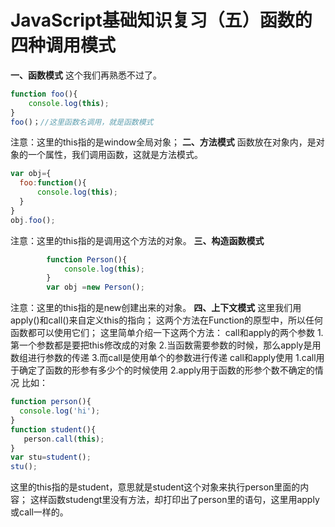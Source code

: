 # JavaScript基础知识复习（五）函数的四种调用模式


**一、函数模式** 
这个我们再熟悉不过了。
```JavaScript
function foo(){
    console.log(this);
}
foo()；//这里函数名调用，就是函数模式
```
注意：这里的this指的是window全局对象；
 **二、方法模式** 
 函数放在对象内，是对象的一个属性，我们调用函数，这就是方法模式。
```javascript
var obj={
  foo:function(){
      console.log(this);
  }
}
obj.foo();
```
<!--more-->
注意：这里的this指的是调用这个方法的对象。
 **三、构造函数模式**
```javascript
        function Person(){
            console.log(this);
        }
        var obj =new Person();
```
注意：这里的this指的是new创建出来的对象。
 **四、上下文模式**
  这里我们用apply()和call()来自定义this的指向；
   这两个方法在Function的原型中，所以任何函数都可以使用它们； 这里简单介绍一下这两个方法：
  call和apply的两个参数 
  1.第一个参数都是要把this修改成的对象 
  2.当函数需要参数的时候，那么apply是用数组进行参数的传递
  3.而call是使用单个的参数进行传递 call和apply使用 
    1.call用于确定了函数的形参有多少个的时候使用 
    2.apply用于函数的形参个数不确定的情况 比如：
```javascript
function person(){
  console.log('hi');
}
function student(){
   person.call(this);
}
var stu=student();
stu();
```
这里的this指的是student，意思就是student这个对象来执行person里面的内容； 这样函数studengt里没有方法，却打印出了person里的语句，这里用apply或call一样的。
